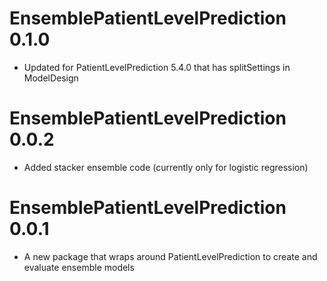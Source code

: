 EnsemblePatientLevelPrediction 0.1.0
======================
- Updated for PatientLevelPrediction 5.4.0 that has splitSettings in ModelDesign

EnsemblePatientLevelPrediction 0.0.2
======================
- Added stacker ensemble code (currently only for logistic regression)
  
EnsemblePatientLevelPrediction 0.0.1
======================
- A new package that wraps around PatientLevelPrediction to create and evaluate ensemble models